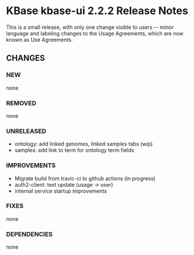 # KBase kbase-ui 2.2.2 Release Notes

This is a small release, with only one change visible to users -- minor language and labeling changes to the Usage Agreements, which are now known as Use Agreements.

## CHANGES

### NEW

none

### REMOVED

none

### UNRELEASED

- ontology: add linked genomes, linked samples tabs (wip)
- samples: add link to term for ontology term fields

### IMPROVEMENTS

- Migrate build from travic-ci to github actions (in progress)
- auth2-client: text update (usage -> user)
- internal service startup improvements

### FIXES

none

### DEPENDENCIES

none